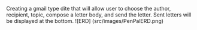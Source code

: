 Creating a gmail type dite that will allow user to choose the author, recipient, topic, compose a letter body, and send the letter. Sent letters will be displayed at the bottom.
![ERD] (src/images/PenPalERD.png)